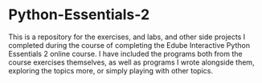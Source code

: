 # Python-Essentials-2
This is a repository for the exercises, and labs, and other side projects I completed during the course of completing the Edube Interactive Python Essentials 2 online course.
I have included the programs both from the course exercises themselves, as well as programs I wrote alongside them, exploring the topics more, or simply playing with other topics.
